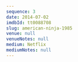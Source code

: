 ```yaml
---
sequence: 3
date: 2014-07-02
imdbId: tt0088708
slug: american-ninja-1985
venue: null
venueNotes: null
medium: Netflix
mediumNotes: null
---
```


